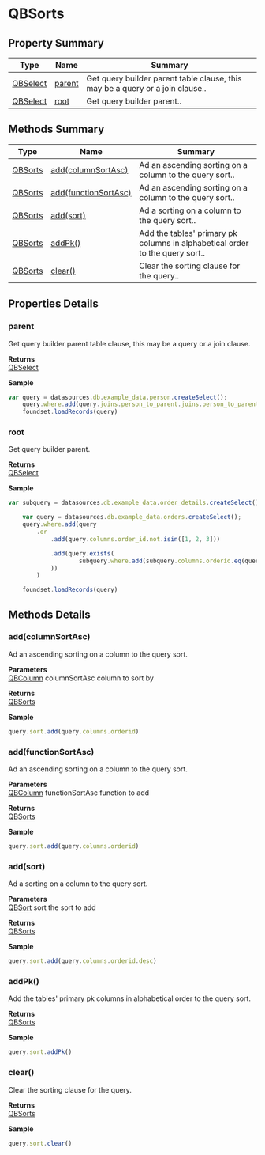 # QBSorts

## Property Summary

| Type                    | Name                        | Summary                                                                       |
| ----------------------- | --------------------------- | ----------------------------------------------------------------------------- |
| [QBSelect](qbselect.md) | [parent](qbsorts.md#parent) | Get query builder parent table clause, this may be a query or a join clause.. |
| [QBSelect](qbselect.md) | [root](qbsorts.md#root)     | Get query builder parent..                                                    |

## Methods Summary

| Type                  | Name                                                   | Summary                                                                      |
| --------------------- | ------------------------------------------------------ | ---------------------------------------------------------------------------- |
| [QBSorts](qbsorts.md) | [add(columnSortAsc)](qbsorts.md#add-columnsortasc)     | Ad an ascending sorting on a column to the query sort..                      |
| [QBSorts](qbsorts.md) | [add(functionSortAsc)](qbsorts.md#add-functionsortasc) | Ad an ascending sorting on a column to the query sort..                      |
| [QBSorts](qbsorts.md) | [add(sort)](qbsorts.md#add-sort)                       | Ad a sorting on a column to the query sort..                                 |
| [QBSorts](qbsorts.md) | [addPk()](qbsorts.md#addpk)                            | Add the tables' primary pk columns in alphabetical order to the query sort.. |
| [QBSorts](qbsorts.md) | [clear()](qbsorts.md#clear)                            | Clear the sorting clause for the query..                                     |

## Properties Details

### parent

Get query builder parent table clause, this may be a query or a join clause.

**Returns**\
[QBSelect](qbselect.md)

**Sample**

```javascript
var query = datasources.db.example_data.person.createSelect();
	query.where.add(query.joins.person_to_parent.joins.person_to_parent.columns.name.eq('john'))
	foundset.loadRecords(query)
```

### root

Get query builder parent.

**Returns**\
[QBSelect](qbselect.md)

**Sample**

```javascript
var subquery = datasources.db.example_data.order_details.createSelect();

	var query = datasources.db.example_data.orders.createSelect();
	query.where.add(query
		.or
			.add(query.columns.order_id.not.isin([1, 2, 3]))

			.add(query.exists(
					subquery.where.add(subquery.columns.orderid.eq(query.columns.order_id)).root
			))
		)

	foundset.loadRecords(query)
```

## Methods Details

### add(columnSortAsc)

Ad an ascending sorting on a column to the query sort.

**Parameters**\
[QBColumn](qbcolumn.md) columnSortAsc column to sort by

**Returns**\
[QBSorts](qbsorts.md)

**Sample**

```javascript
query.sort.add(query.columns.orderid)
```

### add(functionSortAsc)

Ad an ascending sorting on a column to the query sort.

**Parameters**\
[QBColumn](qbcolumn.md) functionSortAsc function to add

**Returns**\
[QBSorts](qbsorts.md)

**Sample**

```javascript
query.sort.add(query.columns.orderid)
```

### add(sort)

Ad a sorting on a column to the query sort.

**Parameters**\
[QBSort](qbsort.md) sort the sort to add

**Returns**\
[QBSorts](qbsorts.md)

**Sample**

```javascript
query.sort.add(query.columns.orderid.desc)
```

### addPk()

Add the tables' primary pk columns in alphabetical order to the query sort.

**Returns**\
[QBSorts](qbsorts.md)

**Sample**

```javascript
query.sort.addPk()
```

### clear()

Clear the sorting clause for the query.

**Returns**\
[QBSorts](qbsorts.md)

**Sample**

```javascript
query.sort.clear()
```
